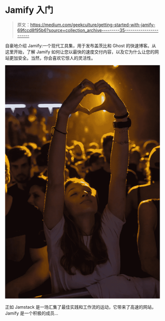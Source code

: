 # Jamify 入门

> 原文：<https://medium.com/geekculture/getting-started-with-jamify-69fccd8f95b6?source=collection_archive---------35----------------------->

自豪地介绍 Jamify:一个现代工具集，用于发布盖茨比和 Ghost 的快速博客。从这里开始，了解 Jamify 如何让您以最快的速度交付内容，以及它为什么让您的网站更加安全。当然，你会喜欢它惊人的灵活性。

![](img/1685aa0e9027856cedf74e5455543d10.png)

正如 Jamstack 是一场汇集了最佳实践和工作流的运动，它带来了高速的网站，Jamify 是一个积极的成员…